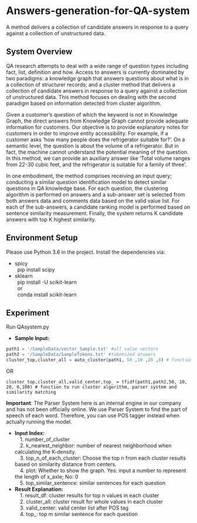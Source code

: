 # Answers-generation-for-QA-system
A method delivers a collection of candidate answers in response to a query against a collection of unstructured data.
## System Overview
QA research attempts to deal with a wide range of question types including fact, list, definition and how. Access to answers is currently dominated by two paradigms: a knowledge graph that answers questions about what is in a collection of structurer records; and a cluster method that delivers a collection of candidate answers in response to a query against a collection of unstructured data. This method focuses on dealing with the second paradigm based on information detected from cluster algorithm.  

Given a customer’s question of which the keyword is not in Knowledge Graph, the direct answers from Knowledge Graph cannot provide adequate information for customers. Our objective is to provide explanatory notes for customers in order to improve entity accessibility. For example, if a customer asks ‘how many people does the refrigerator suitable for?’. On a semantic level, the question is about the volume of a refrigerator. But in fact, the machine cannot understand the potential meaning of the question. In this method, we can provide an auxiliary answer like ‘Total volume ranges from 22-30 cubic feet, and the refrigerator is suitable for a family of three’. 

In one embodiment, the method comprises receiving an input query; conducting a similar question identification model to detect similar questions in QA knowledge base. For each question, the clustering algorithm is performed on answers and a sub-answer set is selected from both answers data and comments data based on the valid value list. For each of the sub-answers, a candidate ranking model is performed based on sentence similarity measurement. Finally, the system returns K candidate answers with top K highest similarity.

## Environment Setup
Please use Python 3.6 in the project. Install the dependencies via:  
  * spicy  
    &ensp;pip install scipy  
  * sklearn  
    &ensp;pip install -U scikit-learn  
     &ensp;or  
    &ensp;conda install scikit-learn  
## Experiment  
Run QAsystem.py  
* **Sample Input:**   
```python
path1 = '/SampleData/vector_Sample.txt' #all value vectors   
path2 = '/SampleData/SampleTokens.txt' #tokenized answers  
cluster_top,cluster_all = auto_cluster(path1, 50 ,10 ,20 ,0) # function to run cluster algorithm  
```
OR
```
cluster_top,cluster_all,valid_center,top_ = tfidf(path1,path2,50, 10, 20, 0,100) # function to run cluster algorithm, parser system and similarity matching  
```
**Important**: The Parser System here is an internal engine in our company and has not been officially online. We use Parser System to find the part of speech of each word. Therefore, you can use POS tagger instead when actually running the model.
* **Input Index:**  
&emsp;1.  number_of_cluster  
&emsp;2.  k_nearest_neighbor: number of nearest neighborhood when calculating the K-density.  
&emsp;3.  top_n_of_each_cluster: Choose the top n from each cluster results based on similarity distance from centers.  
&emsp;4.  plot: Whether to show the graph. Yes: input a number to represent the length of x_axle; No: 0  
&emsp;5.  top_similar_sentence: similar sentences for each question   
* **Result Explanation:**  
&emsp;1.  result_df: cluster results for top n values in each cluster  
&emsp;2.  cluster_all: cluster result for whole values in each cluster  
&emsp;3.  valid_center: valid center list after POS tag  
&emsp;4.  top_: top m similar sentence for each question  
